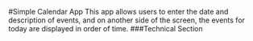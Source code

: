 #Simple Calendar App
This app allows users to enter the date and description of events,
and on another side of the screen, the events for today
are displayed in order of
time.
###Technical Section
